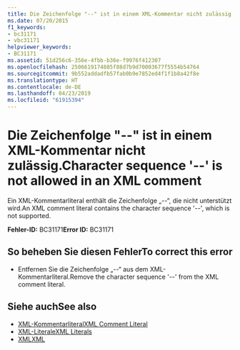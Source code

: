 ```yaml
---
title: Die Zeichenfolge "--" ist in einem XML-Kommentar nicht zulässig.
ms.date: 07/20/2015
f1_keywords:
- bc31171
- vbc31171
helpviewer_keywords:
- BC31171
ms.assetid: 51d256c6-356e-4fbb-b36e-f9976f412307
ms.openlocfilehash: 2506619174885f88d7b9d70003677f5554b54764
ms.sourcegitcommit: 9b552addadfb57fab0b9e7852ed4f1f1b8a42f8e
ms.translationtype: HT
ms.contentlocale: de-DE
ms.lasthandoff: 04/23/2019
ms.locfileid: "61915394"
---
```

# <a name="character-sequence----is-not-allowed-in-an-xml-comment"></a><span data-ttu-id="6e4b9-102">Die Zeichenfolge "--" ist in einem XML-Kommentar nicht zulässig.</span><span class="sxs-lookup"><span data-stu-id="6e4b9-102">Character sequence '--' is not allowed in an XML comment</span></span>
<span data-ttu-id="6e4b9-103">Ein XML-Kommentarliteral enthält die Zeichenfolge „--“, die nicht unterstützt wird.</span><span class="sxs-lookup"><span data-stu-id="6e4b9-103">An XML comment literal contains the character sequence '--', which is not supported.</span></span>  
  
 <span data-ttu-id="6e4b9-104">**Fehler-ID:** BC31171</span><span class="sxs-lookup"><span data-stu-id="6e4b9-104">**Error ID:** BC31171</span></span>  
  
## <a name="to-correct-this-error"></a><span data-ttu-id="6e4b9-105">So beheben Sie diesen Fehler</span><span class="sxs-lookup"><span data-stu-id="6e4b9-105">To correct this error</span></span>  
  
- <span data-ttu-id="6e4b9-106">Entfernen Sie die Zeichenfolge „--“ aus dem XML-Kommentarliteral.</span><span class="sxs-lookup"><span data-stu-id="6e4b9-106">Remove the character sequence '--' from the XML comment literal.</span></span>  
  
## <a name="see-also"></a><span data-ttu-id="6e4b9-107">Siehe auch</span><span class="sxs-lookup"><span data-stu-id="6e4b9-107">See also</span></span>

- [<span data-ttu-id="6e4b9-108">XML-Kommentarliteral</span><span class="sxs-lookup"><span data-stu-id="6e4b9-108">XML Comment Literal</span></span>](../../visual-basic/language-reference/xml-literals/xml-comment-literal.md)
- [<span data-ttu-id="6e4b9-109">XML-Literale</span><span class="sxs-lookup"><span data-stu-id="6e4b9-109">XML Literals</span></span>](../../visual-basic/language-reference/xml-literals/index.md)
- [<span data-ttu-id="6e4b9-110">XML</span><span class="sxs-lookup"><span data-stu-id="6e4b9-110">XML</span></span>](../../visual-basic/programming-guide/language-features/xml/index.md)
